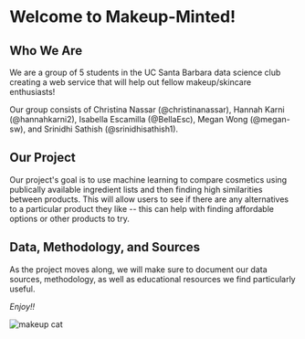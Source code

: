 # Welcome to Makeup-Minted!

## Who We Are
We are a group of 5 students in the UC Santa Barbara data science club creating a web service that will help out fellow makeup/skincare enthusiasts!

Our group consists of Christina Nassar (@christinanassar), Hannah Karni (@hannahkarni2), Isabella Escamilla (@BellaEsc), Megan Wong (@megan-sw), and Srinidhi Sathish (@srinidhisathish1).

## Our Project
Our project's goal is to use machine learning to compare cosmetics using publically available ingredient lists and then finding high similarities between products. This will allow users to see if there are any alternatives to a particular product they like -- this can help with finding affordable options or other products to try. 

## Data, Methodology, and Sources
As the project moves along, we will make sure to document our data sources, methodology, as well as educational resources we find particularly useful.

*Enjoy!!*

![makeup cat](https://i.pinimg.com/474x/3f/4d/e4/3f4de42527a60b1fd42ed4f74cbd2a6b.jpg)
